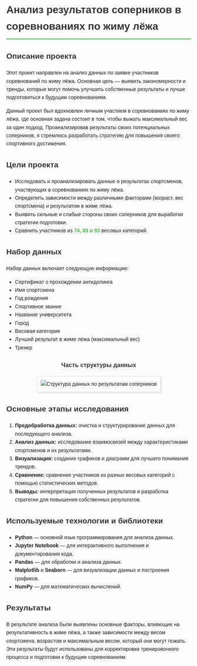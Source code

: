 <!DOCTYPE html>
<html lang="ru">
<head>
    <meta charset="UTF-8">
    <meta name="viewport" content="width=device-width, initial-scale=1.0">
    <title>Анализ результатов соперников в жиме лёжа</title>
    <style>
        body {
            font-family: Arial, sans-serif;
            line-height: 1.6;
            margin: 20px;
        }
        h1, h2, h3 {
            color: #333;
        }
        h1 {
            border-bottom: 2px solid #4CAF50;
            padding-bottom: 10px;
        }
        ul {
            list-style-type: square;
        }
        .section {
            margin-bottom: 20px;
        }
        .image {
            text-align: center;
            margin: 20px 0;
        }
        .image img {
            max-width: 100%;
            height: auto;
            border: 1px solid #ddd;
            padding: 10px;
            box-shadow: 3px 3px 5px rgba(0, 0, 0, 0.1);
        }
        .highlight {
            color: #4CAF50;
            font-weight: bold;
        }
    </style>
</head>
<body>

<h1>Анализ результатов соперников в соревнованиях по жиму лёжа</h1>

<div class="section">
    <h2>Описание проекта</h2>
    <p>Этот проект направлен на анализ данных по заявке участников соревнований по жиму лёжа. Основная цель — выявить закономерности и тренды, которые могут помочь улучшить собственные результаты и лучше подготовиться к будущим соревнованиям.</p>
    <p>Данный проект был вдохновлен личным участием в соревнованиях по жиму лёжа, где основная задача состоит в том, чтобы выжать максимальный вес за один подход. Проанализировав результаты своих потенциальных соперников, я стремлюсь разработать стратегию для повышения своего спортивного достижения.</p>
</div>

<div class="section">
    <h2>Цели проекта</h2>
    <ul>
        <li>Исследовать и проанализировать данные о результатах спортсменов, участвующих в соревнованиях по жиму лёжа.</li>
        <li>Определить зависимости между различными факторами (возраст, вес спортсмена) и результатом в жиме лёжа.</li>
        <li>Выявить сильные и слабые стороны своих соперников для выработки стратегии подготовки.</li>
        <li>Сравнить участников из <span class="highlight">74, 83 и 93</span> весовых категорий.</li>
    </ul>
</div>

<div class="section">
    <h2>Набор данных</h2>
    <p>Набор данных включает следующую информацию:</p>
    <ul>
        <li>Сертификат о прохождении антидопинга</li>
        <li>Имя спортсмена</li>
        <li>Год рождения</li>
        <li>Спортивное звание</li>
        <li>Название университета</li>
        <li>Город</li>
        <li>Весовая категория</li>
        <li>Лучший результат в жиме лёжа (максимальный вес)</li>
        <li>Тренер</li>
    </ul>
</div>

<div class="section image">
    <h3>Часть структуры данных</h3>
    <img src="https://i.postimg.cc/02grfLNn/image.png" alt="Структура данных по результатам соперников">
</div>

<div class="section">
    <h2>Основные этапы исследования</h2>
    <ol>
        <li><strong>Предобработка данных:</strong> очистка и структурирование данных для последующего анализа.</li>
        <li><strong>Анализ данных:</strong> исследование взаимосвязей между характеристиками спортсменов и их результатами.</li>
        <li><strong>Визуализация:</strong> создание графиков и диаграмм для лучшего понимания трендов.</li>
        <li><strong>Сравнение:</strong> сравнение участников из разных весовых категорий с помощью статистических методов.</li>
        <li><strong>Выводы:</strong> интерпретация полученных результатов и разработка стратегии для повышения собственных результатов.</li>
    </ol>
</div>

<div class="section">
    <h2>Используемые технологии и библиотеки</h2>
    <ul>
        <li><strong>Python</strong> — основной язык программирования для анализа данных.</li>
        <li><strong>Jupyter Notebook</strong> — для интерактивного выполнения и документирования кода.</li>
        <li><strong>Pandas</strong> — для обработки и анализа данных.</li>
        <li><strong>Matplotlib</strong> и <strong>Seaborn</strong> — для визуализации данных и построения графиков.</li>
        <li><strong>NumPy</strong> — для математических вычислений.</li>
    </ul>
</div>

<div class="section">
    <h2>Результаты</h2>
    <p>В результате анализа были выявлены основные факторы, влияющие на результативность в жиме лёжа, а также зависимости между весом спортсмена, возрастом и максимальным весом, который они могут пожать. Эти результаты будут использованы для корректировки тренировочного процесса и подготовки к будущим соревнованиям.</p>
</div>

</body>
</html>

